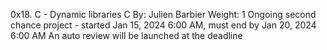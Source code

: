 0x18. C - Dynamic libraries
C
 By: Julien Barbier
 Weight: 1
 Ongoing second chance project - started Jan 15, 2024 6:00 AM, must end by Jan 20, 2024 6:00 AM
 An auto review will be launched at the deadline


